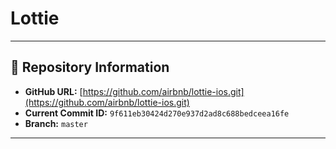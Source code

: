 # Lottie

---

## 📌 Repository Information
- **GitHub URL:** [https://github.com/airbnb/lottie-ios.git](https://github.com/airbnb/lottie-ios.git)
- **Current Commit ID:** `9f611eb30424d270e937d2ad8c688bedceea16fe`
- **Branch:** `master`

---
